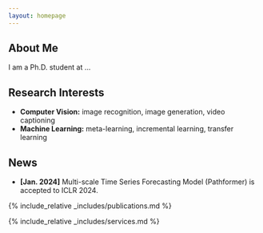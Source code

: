 ```yaml
---
layout: homepage
---
```


## About Me

I am a Ph.D. student at ...

## Research Interests

- **Computer Vision:** image recognition, image generation, video captioning
- **Machine Learning:** meta-learning, incremental learning, transfer learning

## News

- **[Jan. 2024]** Multi-scale Time Series Forecasting Model (Pathformer) is accepted to ICLR 2024.

{% include_relative _includes/publications.md %}

{% include_relative _includes/services.md %}
